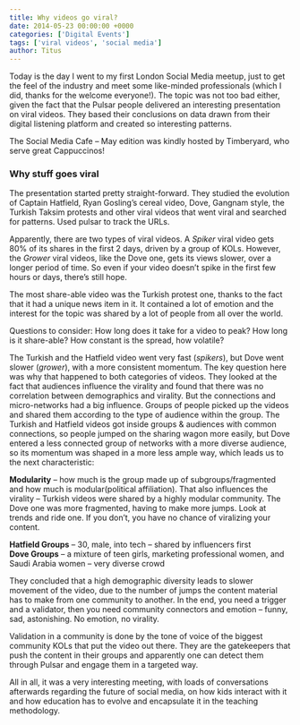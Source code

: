 ```yaml
---
title: Why videos go viral?
date: 2014-05-23 00:00:00 +0000
categories: ['Digital Events']
tags: ['viral videos', 'social media']
author: Titus
---
```


Today is the day I went to my first London Social Media meetup, just to get the feel of the industry and meet some like-minded professionals (which I did, thanks for the welcome everyone!). The topic was not too bad either, given the fact that the Pulsar people delivered an interesting presentation on viral videos. They based their conclusions on data drawn from their digital listening platform and created so interesting patterns.

The Social Media Cafe – May edition was kindly hosted by Timberyard, who serve great Cappuccinos!

### Why stuff goes viral
The presentation started pretty straight-forward. They studied the evolution of Captain Hatfield, Ryan Gosling’s cereal video, Dove, Gangnam style, the Turkish Taksim protests and other viral videos that went viral and searched for patterns. Used pulsar to track the URLs.

Apparently, there are two types of viral videos. A *Spiker* viral video gets 80% of its shares in the first 2 days, driven by a group of KOLs. However, the *Grower* viral videos, like the Dove one, gets its views slower, over a longer period of time. So even if your video doesn’t spike in the first few hours or days, there’s still hope.

The most share-able video was the Turkish protest one, thanks to the fact that it had a unique news item in it. It contained a lot of emotion and the interest for the topic was shared by a lot of people from all over the world.

Questions to consider: How long does it take for a video to peak? How long is it share-able? How constant is the spread, how volatile?

The Turkish and the Hatfield video went very fast (*spikers*), but Dove went slower (*grower*), with a more consistent momentum. The key question here was why that happened to both categories of videos. They looked at the fact that audiences influence the virality and found that there was no correlation between demographics and virality. But the connections and micro-networks had a big influence. Groups of people picked up the videos and shared them according to the type of audience within the group. The Turkish and Hatfield videos got inside groups & audiences with common connections, so people jumped on the sharing wagon more easily, but Dove entered a less connected group of networks with a more diverse audience, so its momentum was shaped in a more less ample way, which leads us to the next characteristic:

**Modularity** – how much is the group made up of subgroups/fragmented and how much is modular(political affiliation). That also influences the virality – Turkish videos were shared by a highly modular community. The Dove one was more fragmented, having to make more jumps. Look at trends and ride one. If you don’t, you have no chance of viralizing your content.

**Hatfield Groups** – 30, male, into tech – shared by influencers first  
**Dove Groups** – a mixture of teen girls, marketing professional women, and Saudi Arabia women – very diverse crowd

They concluded that a high demographic diversity leads to slower movement of the video, due to the number of jumps the content material has to make from one community to another. In the end, you need a trigger and a validator, then you need community connectors and emotion – funny, sad, astonishing. No emotion, no virality.

Validation in a community is done by the tone of voice of the biggest community KOLs that put the video out there. They are the gatekeepers that push the content in their groups and apparently one can detect them through Pulsar and engage them in a targeted way.

All in all, it was a very interesting meeting, with loads of conversations afterwards regarding the future of social media, on how kids interact with it and how education has to evolve and encapsulate it in the teaching methodology.
